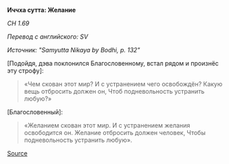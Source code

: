 **Иччха сутта: Желание**

_СН 1\.69_

_Перевод с английского: SV_

_Источник: "Samyutta Nikaya by Bodhi, p\. 132"_

\[Подойдя, дэва поклонился Благословенному, встал рядом и произнёс эту строфу\]:

> «Чем скован этот мир? И с устранением чего освобождён? Какую вещь отбросить должен он, Чтоб подневольность устранить любую?»

\[Благословенный\]:

> «Желанием скован этот мир\. И с устранением желания освободится он\. Желание отбросить должен человек, Чтобы подневольность устранить любую»\.

[Source](https://www\.theravada\.ru/Teaching/Canon/Suttanta/Texts/sn1_69\-iccha\-sutta\-sv\.htm)